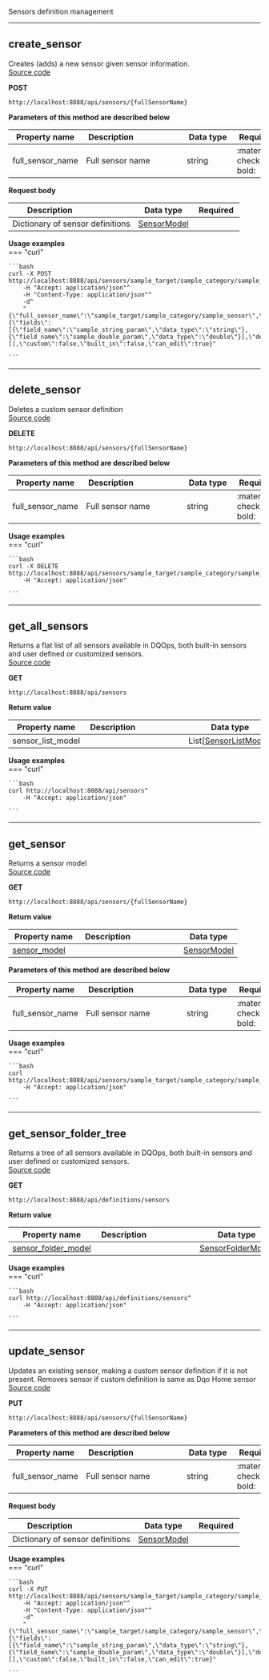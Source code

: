 Sensors definition management  


___  
## create_sensor  
Creates (adds) a new sensor given sensor information.  
[Source code](https://github.com/dqops/dqo/blob/develop/distribution/python/dqops/client/api/sensors/create_sensor.py)
  

**POST**
```
http://localhost:8888/api/sensors/{fullSensorName}  
```



**Parameters of this method are described below**  
  
|&nbsp;Property&nbsp;name&nbsp;|&nbsp;Description&nbsp;&nbsp;&nbsp;&nbsp;&nbsp;&nbsp;&nbsp;&nbsp;&nbsp;&nbsp;&nbsp;&nbsp;&nbsp;&nbsp;&nbsp;&nbsp;&nbsp;&nbsp;&nbsp;&nbsp;&nbsp;|&nbsp;Data&nbsp;type&nbsp;|&nbsp;Required&nbsp;|
|---------------|---------------------------------|-----------|-----------------|
|full_sensor_name|Full sensor name|string|:material-check-bold:|




**Request body**  
  
|&nbsp;Description&nbsp;&nbsp;&nbsp;&nbsp;&nbsp;&nbsp;&nbsp;&nbsp;&nbsp;&nbsp;&nbsp;&nbsp;&nbsp;&nbsp;&nbsp;&nbsp;&nbsp;&nbsp;&nbsp;&nbsp;&nbsp;|&nbsp;Data&nbsp;type&nbsp;|&nbsp;Required&nbsp;|
|---------------------------------|-----------|-----------------|
|Dictionary of sensor definitions|[SensorModel](../../models/sensors/#sensormodel)| |




**Usage examples**  
=== "curl"
      
    ```bash
    curl -X POST http://localhost:8888/api/sensors/sample_target/sample_category/sample_sensor^
		-H "Accept: application/json"^
		-H "Content-Type: application/json"^
		-d^
		"{\"full_sensor_name\":\"sample_target/sample_category/sample_sensor\",\"sensor_definition_spec\":{\"fields\":[{\"field_name\":\"sample_string_param\",\"data_type\":\"string\"},{\"field_name\":\"sample_double_param\",\"data_type\":\"double\"}],\"default_value\":0.0},\"provider_sensor_list\":[],\"custom\":false,\"built_in\":false,\"can_edit\":true}"

    ```


___  
## delete_sensor  
Deletes a custom sensor definition  
[Source code](https://github.com/dqops/dqo/blob/develop/distribution/python/dqops/client/api/sensors/delete_sensor.py)
  

**DELETE**
```
http://localhost:8888/api/sensors/{fullSensorName}  
```



**Parameters of this method are described below**  
  
|&nbsp;Property&nbsp;name&nbsp;|&nbsp;Description&nbsp;&nbsp;&nbsp;&nbsp;&nbsp;&nbsp;&nbsp;&nbsp;&nbsp;&nbsp;&nbsp;&nbsp;&nbsp;&nbsp;&nbsp;&nbsp;&nbsp;&nbsp;&nbsp;&nbsp;&nbsp;|&nbsp;Data&nbsp;type&nbsp;|&nbsp;Required&nbsp;|
|---------------|---------------------------------|-----------|-----------------|
|full_sensor_name|Full sensor name|string|:material-check-bold:|






**Usage examples**  
=== "curl"
      
    ```bash
    curl -X DELETE http://localhost:8888/api/sensors/sample_target/sample_category/sample_sensor^
		-H "Accept: application/json"

    ```


___  
## get_all_sensors  
Returns a flat list of all sensors available in DQOps, both built-in sensors and user defined or customized sensors.  
[Source code](https://github.com/dqops/dqo/blob/develop/distribution/python/dqops/client/api/sensors/get_all_sensors.py)
  

**GET**
```
http://localhost:8888/api/sensors  
```

**Return value**  
  
|&nbsp;Property&nbsp;name&nbsp;|&nbsp;Description&nbsp;&nbsp;&nbsp;&nbsp;&nbsp;&nbsp;&nbsp;&nbsp;&nbsp;&nbsp;&nbsp;&nbsp;&nbsp;&nbsp;&nbsp;&nbsp;&nbsp;&nbsp;&nbsp;&nbsp;&nbsp;|&nbsp;Data&nbsp;type&nbsp;|
|---------------|---------------------------------|-----------|
|sensor_list_model||List[[SensorListModel](../../models/sensors/#sensorlistmodel)]|








**Usage examples**  
=== "curl"
      
    ```bash
    curl http://localhost:8888/api/sensors^
		-H "Accept: application/json"

    ```


___  
## get_sensor  
Returns a sensor model  
[Source code](https://github.com/dqops/dqo/blob/develop/distribution/python/dqops/client/api/sensors/get_sensor.py)
  

**GET**
```
http://localhost:8888/api/sensors/{fullSensorName}  
```

**Return value**  
  
|&nbsp;Property&nbsp;name&nbsp;|&nbsp;Description&nbsp;&nbsp;&nbsp;&nbsp;&nbsp;&nbsp;&nbsp;&nbsp;&nbsp;&nbsp;&nbsp;&nbsp;&nbsp;&nbsp;&nbsp;&nbsp;&nbsp;&nbsp;&nbsp;&nbsp;&nbsp;|&nbsp;Data&nbsp;type&nbsp;|
|---------------|---------------------------------|-----------|
|[sensor_model](../../models/sensors/#sensormodel)||[SensorModel](../../models/sensors/#sensormodel)|




**Parameters of this method are described below**  
  
|&nbsp;Property&nbsp;name&nbsp;|&nbsp;Description&nbsp;&nbsp;&nbsp;&nbsp;&nbsp;&nbsp;&nbsp;&nbsp;&nbsp;&nbsp;&nbsp;&nbsp;&nbsp;&nbsp;&nbsp;&nbsp;&nbsp;&nbsp;&nbsp;&nbsp;&nbsp;|&nbsp;Data&nbsp;type&nbsp;|&nbsp;Required&nbsp;|
|---------------|---------------------------------|-----------|-----------------|
|full_sensor_name|Full sensor name|string|:material-check-bold:|






**Usage examples**  
=== "curl"
      
    ```bash
    curl http://localhost:8888/api/sensors/sample_target/sample_category/sample_sensor^
		-H "Accept: application/json"

    ```


___  
## get_sensor_folder_tree  
Returns a tree of all sensors available in DQOps, both built-in sensors and user defined or customized sensors.  
[Source code](https://github.com/dqops/dqo/blob/develop/distribution/python/dqops/client/api/sensors/get_sensor_folder_tree.py)
  

**GET**
```
http://localhost:8888/api/definitions/sensors  
```

**Return value**  
  
|&nbsp;Property&nbsp;name&nbsp;|&nbsp;Description&nbsp;&nbsp;&nbsp;&nbsp;&nbsp;&nbsp;&nbsp;&nbsp;&nbsp;&nbsp;&nbsp;&nbsp;&nbsp;&nbsp;&nbsp;&nbsp;&nbsp;&nbsp;&nbsp;&nbsp;&nbsp;|&nbsp;Data&nbsp;type&nbsp;|
|---------------|---------------------------------|-----------|
|[sensor_folder_model](../../models/sensors/#sensorfoldermodel)||[SensorFolderModel](../../models/sensors/#sensorfoldermodel)|








**Usage examples**  
=== "curl"
      
    ```bash
    curl http://localhost:8888/api/definitions/sensors^
		-H "Accept: application/json"

    ```


___  
## update_sensor  
Updates an existing sensor, making a custom sensor definition if it is not present. 
Removes sensor if custom definition is same as Dqo Home sensor  
[Source code](https://github.com/dqops/dqo/blob/develop/distribution/python/dqops/client/api/sensors/update_sensor.py)
  

**PUT**
```
http://localhost:8888/api/sensors/{fullSensorName}  
```



**Parameters of this method are described below**  
  
|&nbsp;Property&nbsp;name&nbsp;|&nbsp;Description&nbsp;&nbsp;&nbsp;&nbsp;&nbsp;&nbsp;&nbsp;&nbsp;&nbsp;&nbsp;&nbsp;&nbsp;&nbsp;&nbsp;&nbsp;&nbsp;&nbsp;&nbsp;&nbsp;&nbsp;&nbsp;|&nbsp;Data&nbsp;type&nbsp;|&nbsp;Required&nbsp;|
|---------------|---------------------------------|-----------|-----------------|
|full_sensor_name|Full sensor name|string|:material-check-bold:|




**Request body**  
  
|&nbsp;Description&nbsp;&nbsp;&nbsp;&nbsp;&nbsp;&nbsp;&nbsp;&nbsp;&nbsp;&nbsp;&nbsp;&nbsp;&nbsp;&nbsp;&nbsp;&nbsp;&nbsp;&nbsp;&nbsp;&nbsp;&nbsp;|&nbsp;Data&nbsp;type&nbsp;|&nbsp;Required&nbsp;|
|---------------------------------|-----------|-----------------|
|Dictionary of sensor definitions|[SensorModel](../../models/sensors/#sensormodel)| |




**Usage examples**  
=== "curl"
      
    ```bash
    curl -X PUT http://localhost:8888/api/sensors/sample_target/sample_category/sample_sensor^
		-H "Accept: application/json"^
		-H "Content-Type: application/json"^
		-d^
		"{\"full_sensor_name\":\"sample_target/sample_category/sample_sensor\",\"sensor_definition_spec\":{\"fields\":[{\"field_name\":\"sample_string_param\",\"data_type\":\"string\"},{\"field_name\":\"sample_double_param\",\"data_type\":\"double\"}],\"default_value\":0.0},\"provider_sensor_list\":[],\"custom\":false,\"built_in\":false,\"can_edit\":true}"

    ```


